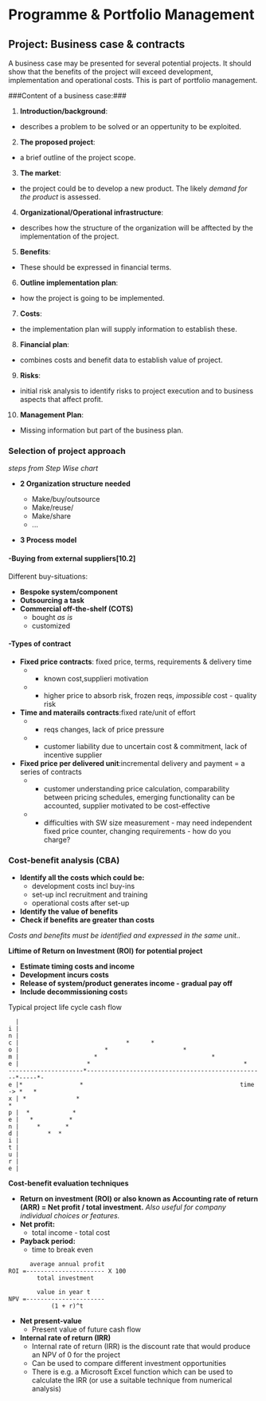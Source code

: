 # Programme & Portfolio Management

## Project: Business case & contracts

A business case may be presented for several potential projects. It should show
that the benefits of the project will exceed development, implementation and 
operational costs. This is part of portfolio management. 

###Content of a business case:###

1. **Introduction/background**:
  * describes a problem to be solved or an oppertunity to be exploited.
2. **The proposed project**:
  * a brief outline of the project scope.
3. **The market**:
  * the project could be to develop a new product. The likely *demand for the 
    product* is assessed.
4. **Organizational/Operational infrastructure**:
  * describes how the structure of the organization will be afftected by the 
    implementation of the project.
5. **Benefits**:
  * These should be expressed in financial terms.
6. **Outline implementation plan**:
  * how the project is going to be implemented.
7. **Costs**:
  * the implementation plan will supply information to establish these.
8. **Financial plan**:
  * combines costs and benefit data to establish value of project.
9. **Risks**:
  * initial risk analysis to identify risks to project execution and to business
    aspects that affect profit.
10. **Management Plan**:
  * Missing information but part of the business plan.

### Selection of project approach

*steps from Step Wise chart*

- **2 Organization structure needed**
  - Make/buy/outsource
  - Make/reuse/
  - Make/share
  - ...

- **3 Process model**

#### -Buying from external suppliers[10.2]

  Different buy-situations:
* **Bespoke system/component**
* **Outsourcing a task**
* **Commercial off-the-shelf (COTS)**
  - bought *as is*
  - customized

#### -Types of contract
* **Fixed price contracts**: fixed price, terms, requirements & delivery time
  - + known cost,supplieri motivation
  - - higher price to absorb risk, frozen reqs, *impossible* cost - quality risk
* **Time and materails contracts**:fixed rate/unit of effort
  - + reqs changes, lack of price pressure
  - - customer liability due to uncertain cost & commitment, lack of incentive
      supplier
* **Fixed price per delivered unit**:incremental delivery and payment = a series
    of contracts
  - + customer understanding price calculation, comparability between pricing
      schedules, emerging functionality can be accounted, supplier motivated to
      be cost-effective
  - - difficulties with SW size measurement - may need independent fixed price 
      counter, changing requirements - how do you charge?

### Cost-benefit analysis (CBA) 

* **Identify all the costs which could be:**
  - development costs incl buy-ins
  - set-up incl recruitment and training
  - operational costs after set-up
* **Identify the value of benefits**
* **Check if benefits are greater than costs**

*Costs and benefits must be identified and expressed in the same unit..*

**Liftime of Return on Investment (ROI) for potential project**

* **Estimate timing costs and income**
* **Development incurs costs**
* **Release of system/product generates income - gradual pay off**
* **Include decommissioning cost**s

Typical project life cycle cash flow
```
  |
i |
n |                       
c |                              *      *
o |                        *                     *  
m |                     *                                *
e |                   *                                           *
---------------------*--------------------------------------------------*-----*-
e |*                *                                            time -> *   *
x | *              *                                                       *
p |  *            *
e |   *          *
n |     *       *
d |        *  *
i |
t |
u |
r |
e |
```

**Cost-benefit evaluation techniques**

* **Return on investment (ROI) or also known as Accounting rate of return (ARR) 
  = Net profit / total investment.** 
  *Also useful for company individual choices
  or features.*
* **Net profit:** 
  - total income - total cost
* **Payback period:** 
  - time to break even

```
      average annual profit
ROI =---------------------- X 100
        total investment

        value in year t
NPV =----------------------
            (1 + r)^t
```

* **Net present-value**
  - Present value of future cash flow
* **Internal rate of return (IRR)**
  - Internal rate of return (IRR) is the discount rate that would produce an NPV
    of 0 for the project
  - Can be used to compare different investment opportunities
  - There is e.g. a Microsoft Excel function which can be used to calculate the
    IRR (or use a suitable technique from numerical analysis)


